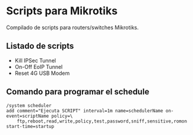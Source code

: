 # Scripts para Mikrotiks
Compilado de scripts para routers/switches Mikrotiks.

## Listado de scripts
* Kill IPSec Tunnel
* On-Off EoIP Tunnel
* Reset 4G USB Modem

## Comando para programar el schedule
```
/system scheduler
add comment="Ejecuta SCRIPT" interval=1m name=schedulerName on-event=scriptName policy=\
    ftp,reboot,read,write,policy,test,password,sniff,sensitive,romon start-time=startup
```

